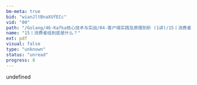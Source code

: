 ```yaml
---
bm-meta: true
bid: "wianJltBnaXUfECc"
vid: "00"
path: "/Golang/46-Kafka核心技术与实战/04-客户端实践及原理剖析 (1讲)/15丨消费者组到底是什么？.pdf"
name: "15丨消费者组到底是什么？"
ext: pdf
visual: false
type: "unknown"
status: "unread"
progress: 8
---
```

undefined